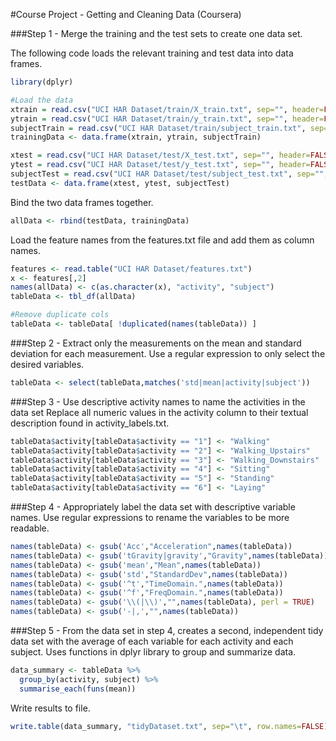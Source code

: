 #Course Project - Getting and Cleaning Data (Coursera)

###Step 1 - Merge the training and the test sets to create one data set.

The following code loads the relevant training and test data into data frames.
```R
library(dplyr)

#Load the data
xtrain = read.csv("UCI HAR Dataset/train/X_train.txt", sep="", header=FALSE)
ytrain = read.csv("UCI HAR Dataset/train/y_train.txt", sep="", header=FALSE)
subjectTrain = read.csv("UCI HAR Dataset/train/subject_train.txt", sep="", header=FALSE)
trainingData <- data.frame(xtrain, ytrain, subjectTrain)

xtest = read.csv("UCI HAR Dataset/test/X_test.txt", sep="", header=FALSE)
ytest = read.csv("UCI HAR Dataset/test/y_test.txt", sep="", header=FALSE)
subjectTest = read.csv("UCI HAR Dataset/test/subject_test.txt", sep="", header=FALSE)
testData <- data.frame(xtest, ytest, subjectTest)
```

Bind the two data frames together.

```R
allData <- rbind(testData, trainingData)
```

Load the feature names from the features.txt file and add them as column names.

```R
features <- read.table("UCI HAR Dataset/features.txt")
x <- features[,2]
names(allData) <- c(as.character(x), "activity", "subject")
tableData <- tbl_df(allData)

#Remove duplicate cols
tableData <- tableData[ !duplicated(names(tableData)) ]
```

###Step 2 - Extract only the measurements on the mean and standard deviation for each measurement.
Use a regular expression to only select the desired variables.
```R
tableData <- select(tableData,matches('std|mean|activity|subject'))
```

###Step 3 - Use descriptive activity names to name the activities in the data set
Replace all numeric values in the activity column to their textual description found in activity_labels.txt.
```R
tableData$activity[tableData$activity == "1"] <- "Walking"
tableData$activity[tableData$activity == "2"] <- "Walking_Upstairs"
tableData$activity[tableData$activity == "3"] <- "Walking_Downstairs"
tableData$activity[tableData$activity == "4"] <- "Sitting"
tableData$activity[tableData$activity == "5"] <- "Standing"
tableData$activity[tableData$activity == "6"] <- "Laying"
```

###Step 4 - Appropriately label the data set with descriptive variable names.
Use regular expressions to rename the variables to be more readable.
```R
names(tableData) <- gsub('Acc',"Acceleration",names(tableData))
names(tableData) <- gsub('tGravity|gravity',"Gravity",names(tableData))
names(tableData) <- gsub('mean',"Mean",names(tableData))
names(tableData) <- gsub('std',"StandardDev",names(tableData))
names(tableData) <- gsub('^t',"TimeDomain.",names(tableData))
names(tableData) <- gsub('^f',"FreqDomain.",names(tableData))
names(tableData) <- gsub('\\(|\\)',"",names(tableData), perl = TRUE)
names(tableData) <- gsub('-|,',"",names(tableData))
```

###Step 5 - From the data set in step 4, creates a second, independent tidy data set with the average of each variable for each activity and each subject.
Uses functions in dplyr library to group and summarize data.
```R
data_summary <- tableData %>%
  group_by(activity, subject) %>%
  summarise_each(funs(mean))
```
Write results to file.
```R
write.table(data_summary, "tidyDataset.txt", sep="\t", row.names=FALSE)
```
